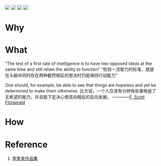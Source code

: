 ![](https://github.com/ahaeq18/ahaeq18/assets/145888010/cf25b0ca-e587-4a8d-9155-579e11887539)
![](https://github.com/ahaeq18/ahaeq18/assets/145888010/9b137090-c1bb-43e6-86db-1a3861f1dd44)
![](https://github.com/ahaeq18/ahaeq18/assets/145888010/830631cf-981e-49ab-b415-54a2b772f6bb)
![](https://github.com/ahaeq18/ahaeq18/assets/145888010/22a888bc-0989-4396-b9c9-ce602bbaaa6b)

# Why

# What

“The test of a first rate of intelligence is to have two opposed ideas at the same time and still retain the ability to function” 
“检验一流智力的标准，就是在头脑中同时存在两种截然相反的想法时仍能保持行动能力”

One should, for example, be able to see that things are hopeless and yet be determined to make them otherwise.
比方说，一个人应该有分辨有些事物是了无希望的能力，并且能下定决心使其向相反的反向发展。
————[F. Scott Fitzgerald](https://www.zhihu.com/question/22225925)

# How

# Reference

1. [李笑来作品集](http://lixiaolai.com/#/)

